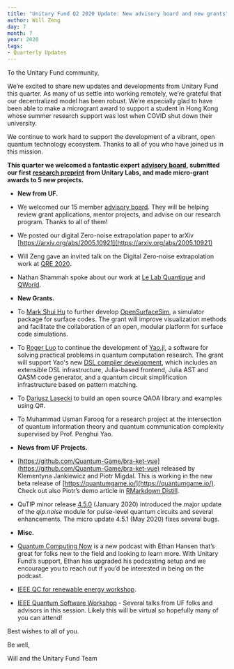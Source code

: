 ```yaml
---
title: "Unitary Fund Q2 2020 Update: New advisory board and new grants"
author: Will Zeng
day: 7
month: 7
year: 2020
tags:
- Quarterly Updates
---
```


To the Unitary Fund community,

We’re excited to share new updates and developments from Unitary Fund this quarter. As many of us settle into working remotely, we’re grateful that our decentralized model has been robust. We’re especially glad to have been able to make a microgrant award to support a student in Hong Kong whose summer research support was lost when COVID shut down their university.

We continue to work hard to support the development of a vibrant, open quantum technology ecosystem. Thanks to all of you who have joined us in this mission.

**This quarter we welcomed a fantastic expert** [**advisory board**](https://unitary.foundation/posts/advisory_board.html)**, submitted our first** [**research preprint**](https://arxiv.org/abs/2003.04941) **from Unitary Labs, and made micro-grant awards to 5 new projects.**

  
*   **New from UF.**

  
*   We welcomed our 15 member [advisory board](https://unitary.foundation/posts/advisory_board.html). They will be helping review grant applications, mentor projects, and advise on our research program. Thanks to all of them!
  
*   We posted our digital Zero-noise extrapolation paper to arXiv [https://arxiv.org/abs/2005.10921](https://arxiv.org/abs/2005.10921)
  
*   Will Zeng gave an invited talk on the Digital Zero-noise extrapolation work at [QRE 2020](https://www.quantumresource.org/)**.**
  
*   Nathan Shammah spoke about our work at [Le Lab Quantique](https://youtu.be/7e2-pAUAGho?t=2018) and [QWorld](https://youtu.be/N1bbPL6bnaU).
  

*   **New Grants.**
    

*   To [Mark Shui Hu](https://www.linkedin.com/in/watermarkhu) to further develop [OpenSurfaceSim](https://github.com/watermarkhu/OpenSurfaceSim), a simulator package for surface codes. The grant will improve visualization methods and facilitate the collaboration of an open, modular platform for surface code simulations.
  
*   To [Roger Luo](https://rogerluo.me/) to continue the development of [Yao.jl](https://yaoquantum.org/), a software for solving practical problems in quantum computation research. The grant will support Yao's new [DSL compiler development](https://github.com/QuantumBFS/YaoLang.jl), which includes an extensible DSL infrastructure, Julia-based frontend, Julia AST and QASM code generator, and a quantum circuit simplification infrastructure based on pattern matching.
  
*   To [Dariusz Lasecki](https://dlasecki.github.io/) to build an open source QAOA library and examples using Q#.
  
*   To Muhammad Usman Farooq for a research project at the intersection of quantum information theory and quantum communication complexity supervised by Prof. Penghui Yao.

  
  
*   **News from UF Projects.**

  
*   [https://github.com/Quantum-Game/bra-ket-vue](https://github.com/Quantum-Game/bra-ket-vue) released by Klementyna Jankiewicz and Piotr Migdal. This is working in the new beta release of [https://quantumgame.io/](https://quantumgame.io/). Check out also Piotr’s demo article in [RMarkdown Distill](https://p.migdal.pl/bra-ket-vue-art/).
  
*   QuTIP minor release [4.5.0](http://qutip.org/docs/latest/changelog.html#version-4-5-0-january-31-2020) (January 2020) introduced the major update of the _qip.noise_ module for pulse-level quantum circuits and several enhancements. The micro update 4.5.1 (May 2020) fixes several bugs.

  
*   **Misc.**

  
*   [Quantum Computing Now](https://anchor.fm/quantumcomputingnow) is a new podcast with Ethan Hansen that’s great for folks new to the field and looking to learn more. With Unitary Fund’s support, Ethan has upgraded his podcasting setup and we encourage you to reach out if you’d be interested in being on the podcast. 
  
*   [IEEE QC for renewable energy workshop](https://qce.quantum.ieee.org/quantum-computing-opportunities-for-renewable-energy/).
  
*   [IEEE Quantum Software Workshop](https://qce.quantum.ieee.org/software-for-quantum-applications-algorithms-and-workflows/) - Several talks from UF folks and advisors in this session. Likely this will be virtual so hopefully many of you can attend!
  

Best wishes to all of you.

  

Be well,

Will and the Unitary Fund Team
